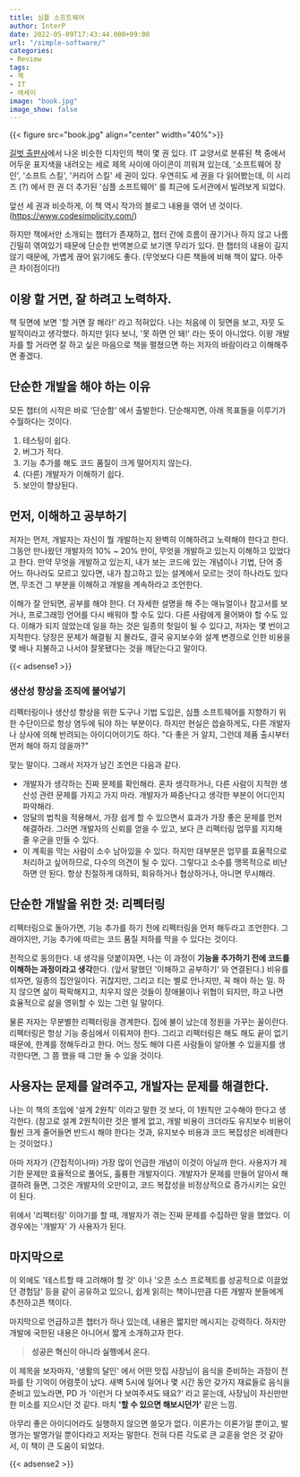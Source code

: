 ```yaml
---
title: 심플 소프트웨어
author: InterP
date: 2022-05-09T17:43:44.000+09:00
url: "/simple-software/"
categories:
- Review
tags:
- 책
- IT
- 에세이
image: "book.jpg"
image_show: false
---
```


{{< figure src="book.jpg" align="center" width="40%">}}

[길벗 출판사](https://www.gilbut.co.kr/search/search_book_list#code=003000000&sub_code=003000000%3E003001000&view_mode=&list_size=15&order=date&descending=true&page=1 "길벗 출판사")에서 나온 비슷한 디자인의 책이 몇 권 있다. IT 교양서로 분류된 책 중에서 어두운 표지색을 내려오는 세로 제목 사이에 아이콘이 끼워져 있는데, '소프트웨어 장인', '소프트 스킬', '커리어 스킬' 세 권이 있다. 우연히도 세 권을 다 읽어봤는데, 이 시리즈 (?) 에서 한 권 더 추가된 '심플 소프트웨어' 를 최근에 도서관에서 빌려보게 되었다.

앞선 세 권과 비슷하게, 이 책 역시 작가의 블로그 내용을 엮어 낸 것이다. (https://www.codesimplicity.com/) 

하지만 책에서만 소개되는 챕터가 존재하고, 챕터 간에 흐름이 끊기거나 하지 않고 나름 긴밀히 엮여있기 때문에 단순한 번역본으로 보기엔 무리가 있다. 한 챕터의 내용이 길지 않기 때문에, 가볍게 끊어 읽기에도 좋다. (무엇보다 다른 책들에 비해 책이 얇다. 아주 큰 차이점이다!)

## 이왕 할 거면, 잘 하려고 노력하자.

책 뒷면에 보면 '할 거면 잘 해라!' 라고 적혀있다. 나는 처음에 이 뒷면을 보고, 자뭇 도발적이라고 생각했다. 하지만 읽다 보니, '못 하면 안 돼!' 라는 뜻이 아니었다. 이왕 개발자를 할 거라면 잘 하고 싶은 마음으로 책을 펼쳤으면 하는 저자의 바람이라고 이해해주면 좋겠다.

## 단순한 개발을 해야 하는 이유

모든 챕터의 시작은 바로 '단순함' 에서 출발한다. 단순해지면, 아래 목표들을 이루기가 수월하다는 것이다.

1. 테스팅이 쉽다.
2. 버그가 적다.
3. 기능 추가를 해도 코드 품질이 크게 떨어지지 않는다.
4. (다른) 개발자가 이해하기 쉽다.
5. 보안이 향상된다.

## 먼저, 이해하고 공부하기

저자는 먼저, 개발자는 자신이 뭘 개발하는지 완벽히 이해하려고 노력해야 한다고 한다. 그동안 만나왔던 개발자의 10% \~ 20% 만이, 무엇을 개발하고 있는지 이해하고 있었다고 한다. 만약 무엇을 개발하고 있는지, 내가 보는 코드에 있는 개념이나 기법, 단어 중 어느 하나라도 모르고 있다면, 내가 참고하고 있는 설계에서 모르는 것이 하나라도 있다면, 무조건 그 부분을 이해하고 개발을 계속하라고 조언한다.

이해가 잘 안되면, 공부를 해야 한다. 더 자세한 설명을 해 주는 매뉴얼이나 참고서를 보거나, 프로그래밍 언어를 다시 배워야 할 수도 있다. 다른 사람에게 물어봐야 할 수도 있다. 이해가 되지 않았는데 일을 하는 것은 일종의 헛일이 될 수 있다고, 저자는 몇 번이고 지적한다. 당장은 문제가 해결될 지 몰라도, 결국 유지보수와 설계 변경으로 인한 비용을 몇 배나 지불하고 나서야 잘못됐다는 것을 깨닫는다고 말이다.

{{< adsense1 >}}

### 생산성 향상을 조직에 불어넣기

리펙터링이나 생산성 향상을 위한 도구나 기법 도입은, 심플 소프트웨어를 지향하기 위한 수단이므로 항상 염두에 둬야 하는 부분이다. 하지만 현실은 씁슬하게도, 다른 개발자나 상사에 의해 반려되는 아이디어이기도 하다. "다 좋은 거 알지, 그런데 제품 출시부터 먼저 해야 하지 않을까?" 

맞는 말이다. 그래서 저자가 남긴 조언은 다음과 같다.

* 개발자가 생각하는 진짜 문제를 확인해라. 혼자 생각하거나, 다른 사람이 지적한 생산성 관련 문제를 가지고 가지 마라. 개발자가 짜증난다고 생각한 부분이 어디인지 파악해라.
* 암달의 법칙을 적용해서, 가장 쉽게 할 수 있으면서 효과가 가장 좋은 문제를 먼저 해결하라. 그러면 개발자의 신뢰를 얻을 수 있고, 보다 큰 리펙터링 업무를 지지해 줄 우군을 만들 수 있다.
* 이 계획을 막는 사람이 소수 남아있을 수 있다. 하지만 대부분은 업무를 효율적으로 처리하고 싶어하므로, 다수의 의견이 될 수 있다. 그렇다고 소수를 맹목적으로 비난하면 안 된다. 항상 친절하게 대하되, 회유하거나 협상하거나, 아니면 무시해라.

## 단순한 개발을 위한 것: 리펙터링

리펙터링으로 돌아가면, 기능 추가를 하기 전에 리펙터링을 먼저 해두라고 조언한다. 그래야지만, 기능 추가에 따르는 코드 품질 저하를 막을 수 있다는 것이다.

전적으로 동의한다. 내 생각을 덧붙이자면, 나는 이 과정이 **기능을 추가하기 전에 코드를 이해하는 과정이라고 생각**한다. (앞서 말했던 '이해하고 공부하기' 와 연결된다.) 비유를 섞자면, 일종의 집안일이다. 귀찮지만, 그리고 티는 별로 안나지만, 꼭 해야 하는 일. 하지 않으면 삶이 팍팍해지고, 치우지 않은 것들이 장애물이나 위협이 되지만, 하고 나면 효율적으로 삶을 영위할 수 있는 그런 일 말이다. 

물론 저자는 무분별한 리펙터링을 경계한다. 집에 불이 났는데 정원을 가꾸는 꼴이란다. 리펙터링은 항상 기능 중심에서 이뤄져야 한다. 그리고 리펙터링은 해도 해도 끝이 없기 때문에, 한계를 정해두라고 한다. 어느 정도 해야 다른 사람들이 알아볼 수 있을지를 생각한다면, 그 쯤 했을 때 그만 둘 수 있을 것이다.

## 사용자는 문제를 알려주고, 개발자는 문제를 해결한다.

나는 이 책의 초입에 '설계 2원칙' 이라고 말한 것 보다, 이 1원칙만 고수해야 한다고 생각한다. (참고로 설계 2원칙이란 것은 별게 없고, 개발 비용이 크더라도 유지보수 비용이 훨씬 크게 줄어들면 반드시 해야 한다는 것과, 유지보수 비용과 코드 복잡성은 비례한다는 것이었다.)

아마 저자가 (간접적이나마) 가장 많이 언급한 개념이 이것이 아닐까 한다. 사용자가 제기한 문제만 효율적으로 풀어도, 훌륭한 개발자이다. 개발자가 문제를 만들어 알아서 해결하려 들면, 그것은 개발자의 오만이고, 코드 복잡성을 비정상적으로 증가시키는 요인이 된다.

위에서 '리펙터링' 이야기를 할 때, 개발자가 겪는 진짜 문제를 수집하란 말을 했었다. 이 경우에는 '개발자' 가 사용자가 된다.

## 마지막으로

이 외에도 '테스트할 때 고려해야 할 것' 이나 '오픈 소스 프로젝트를 성공적으로 이끌었던 경험담' 등을 같이 공유하고 있으니, 쉽게 읽히는 책이니만큼 다른 개발자 분들에게 추천하고픈 책이다.

마지막으로 언급하고픈 챕터가 하나 있는데, 내용은 짧지만 메시지는 강력하다. 하지만 개발에 국한된 내용은 아니어서 짧게 소개하고자 한다.

> **성공은 혁신이 아니라 실행에서 온다.**

이 제목을 보자마자, '생활의 달인' 에서 어떤 맛집 사장님이 음식을 준비하는 과정이 전파를 탄 기억이 어렴풋이 났다. 새벽 5시에 일어나 몇 시간 동안 갖가지 재료들로 음식을 준비고 있노라면, PD 가 '이런거 다 보여주셔도 돼요?' 라고 묻는데, 사장님이 자신만만한 미소를 지으시던 것 같다. 마치 **'할 수 있으면 해보시던가'** 같은 느낌.

아무리 좋은 아이디어라도 실행하지 않으면 쓸모가 없다. 이론가는 이론가일 뿐이고, 발명가는 발명가일 뿐이다라고 저자는 말한다. 전혀 다른 각도로 큰 교훈을 얻은 것 같아서, 이 책이 큰 도움이 되었다.

{{< adsense2 >}}